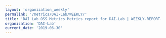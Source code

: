 ```yaml
---
layout: 'organization_weekly'
permalink: '/metrics/DAI-Lab/WEEKLY/'
title: 'DAI Lab OSS Metrics Metrics report for DAI-Lab | WEEKLY-REPORT-2019-06-30'
organization: 'DAI-Lab'
current_date: '2019-06-30'
---
```

